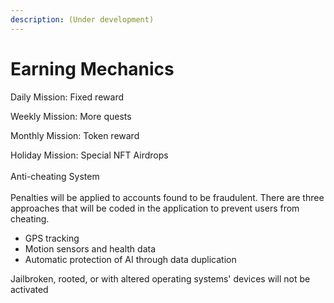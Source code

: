 ```yaml
---
description: (Under development)
---
```


# Earning Mechanics

Daily Mission: Fixed reward&#x20;

Weekly Mission: More quests&#x20;

Monthly Mission: Token reward&#x20;

Holiday Mission: Special NFT Airdrops\
\
Anti-cheating System\
\
Penalties will be applied to accounts found to be fraudulent. There are three approaches that will be coded in the application to prevent users from cheating.

* GPS tracking&#x20;
* Motion sensors and health data&#x20;
* Automatic protection of AI through data duplication

Jailbroken, rooted, or with altered operating systems' devices will not be activated
